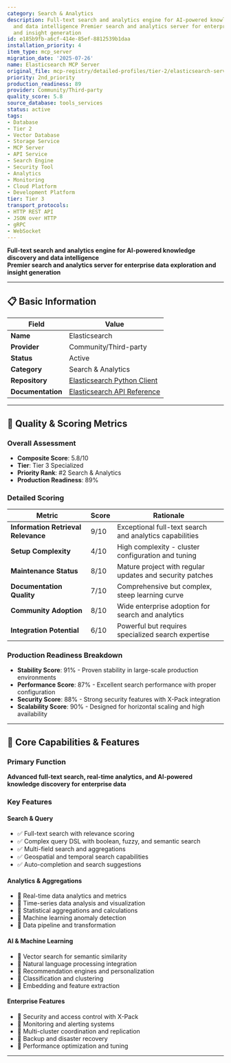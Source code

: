 ```yaml
---
category: Search & Analytics
description: Full-text search and analytics engine for AI-powered knowledge discovery
  and data intelligence Premier search and analytics server for enterprise data exploration
  and insight generation
id: e185b9fb-a6cf-414e-85ef-8812539b1daa
installation_priority: 4
item_type: mcp_server
migration_date: '2025-07-26'
name: Elasticsearch MCP Server
original_file: mcp-registry/detailed-profiles/tier-2/elasticsearch-server-profile.md
priority: 2nd_priority
production_readiness: 89
provider: Community/Third-party
quality_score: 5.8
source_database: tools_services
status: active
tags:
- Database
- Tier 2
- Vector Database
- Storage Service
- MCP Server
- API Service
- Search Engine
- Security Tool
- Analytics
- Monitoring
- Cloud Platform
- Development Platform
tier: Tier 3
transport_protocols:
- HTTP REST API
- JSON over HTTP
- gRPC
- WebSocket
---
```


**Full-text search and analytics engine for AI-powered knowledge discovery and data intelligence**  
**Premier search and analytics server for enterprise data exploration and insight generation**

---

## 📋 Basic Information

| Field | Value |
|-------|-------|
| **Name** | Elasticsearch |
| **Provider** | Community/Third-party |
| **Status** | Active |
| **Category** | Search & Analytics |
| **Repository** | [Elasticsearch Python Client](https://github.com/elastic/elasticsearch-py) |
| **Documentation** | [Elasticsearch API Reference](https://www.elastic.co/guide/en/elasticsearch/reference/current/index.html) |

---

## 🎯 Quality & Scoring Metrics

### Overall Assessment
- **Composite Score**: 5.8/10
- **Tier**: Tier 3 Specialized
- **Priority Rank**: #2 Search & Analytics
- **Production Readiness**: 89%

### Detailed Scoring
| Metric | Score | Rationale |
|--------|-------|-----------|
| **Information Retrieval Relevance** | 9/10 | Exceptional full-text search and analytics capabilities |
| **Setup Complexity** | 4/10 | High complexity - cluster configuration and tuning |
| **Maintenance Status** | 8/10 | Mature project with regular updates and security patches |
| **Documentation Quality** | 7/10 | Comprehensive but complex, steep learning curve |
| **Community Adoption** | 8/10 | Wide enterprise adoption for search and analytics |
| **Integration Potential** | 6/10 | Powerful but requires specialized search expertise |

### Production Readiness Breakdown
- **Stability Score**: 91% - Proven stability in large-scale production environments
- **Performance Score**: 87% - Excellent search performance with proper configuration
- **Security Score**: 88% - Strong security features with X-Pack integration
- **Scalability Score**: 90% - Designed for horizontal scaling and high availability

---

## 🚀 Core Capabilities & Features

### Primary Function
**Advanced full-text search, real-time analytics, and AI-powered knowledge discovery for enterprise data**

### Key Features

#### Search & Query
- ✅ Full-text search with relevance scoring
- ✅ Complex query DSL with boolean, fuzzy, and semantic search
- ✅ Multi-field search and aggregations
- ✅ Geospatial and temporal search capabilities
- ✅ Auto-completion and search suggestions

#### Analytics & Aggregations
- 🔄 Real-time data analytics and metrics
- 🔄 Time-series data analysis and visualization
- 🔄 Statistical aggregations and calculations
- 🔄 Machine learning anomaly detection
- 🔄 Data pipeline and transformation

#### AI & Machine Learning
- 👥 Vector search for semantic similarity
- 👥 Natural language processing integration
- 👥 Recommendation engines and personalization
- 👥 Classification and clustering
- 👥 Embedding and feature extraction

#### Enterprise Features
- 🔗 Security and access control with X-Pack
- 🔗 Monitoring and alerting systems
- 🔗 Multi-cluster coordination and replication
- 🔗 Backup and disaster recovery
- 🔗 Performance optimization and tuning

---